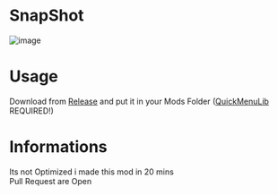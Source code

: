 # SnapShot
![image](https://user-images.githubusercontent.com/66265360/159362356-a5cdf12f-0bde-43b4-b2d6-662bf9554bb9.png)<br />
# Usage
Download from [Release](https://github.com/Not-Zero-Blank/VRChat-Avatar-Pedestals-lister/releases/tag/Alpha) and put it in your Mods Folder ([QuickMenuLib](https://github.com/RinLovesYou/QuickMenuLib) REQUIRED!)<br />
# Informations
Its not Optimized i made this mod in 20 mins<br />
Pull Request are Open<br />
